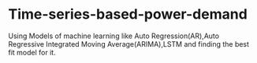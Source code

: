 # Time-series-based-power-demand
Using Models of machine learning like Auto Regression(AR),Auto Regressive Integrated Moving Average(ARIMA),LSTM and finding the best fit model for it.
